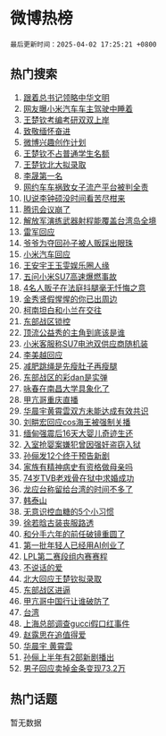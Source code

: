 # 微博热榜

`最后更新时间：2025-04-02 17:25:21 +0800`

## 热门搜索

1. [跟着总书记领略中华文明](https://m.weibo.cn/search?containerid=100103type%3D1%26t%3D10%26q%3D%23%E8%B7%9F%E7%9D%80%E6%80%BB%E4%B9%A6%E8%AE%B0%E9%A2%86%E7%95%A5%E4%B8%AD%E5%8D%8E%E6%96%87%E6%98%8E%23&stream_entry_id=51&isnewpage=1&extparam=seat%3D1%26c_type%3D51%26stream_entry_id%3D51%26cate%3D10103%26pos%3D0%26q%3D%2523%25E8%25B7%259F%25E7%259D%2580%25E6%2580%25BB%25E4%25B9%25A6%25E8%25AE%25B0%25E9%25A2%2586%25E7%2595%25A5%25E4%25B8%25AD%25E5%258D%258E%25E6%2596%2587%25E6%2598%258E%2523%26filter_type%3Drealtimehot%26dgr%3D0%26display_time%3D1743585919%26pre_seqid%3D17435859198050173524327)
1. [网友曝小米汽车车主驾驶中睡着](https://m.weibo.cn/search?containerid=100103type%3D1%26t%3D10%26q%3D%23%E7%BD%91%E5%8F%8B%E6%9B%9D%E5%B0%8F%E7%B1%B3%E6%B1%BD%E8%BD%A6%E8%BD%A6%E4%B8%BB%E9%A9%BE%E9%A9%B6%E4%B8%AD%E7%9D%A1%E7%9D%80%23&stream_entry_id=31&isnewpage=1&extparam=seat%3D1%26c_type%3D31%26lcate%3D5001%26cate%3D5001%26realpos%3D1%26flag%3D2%26dgr%3D0%26pos%3D0%26stream_entry_id%3D31%26q%3D%2523%25E7%25BD%2591%25E5%258F%258B%25E6%259B%259D%25E5%25B0%258F%25E7%25B1%25B3%25E6%25B1%25BD%25E8%25BD%25A6%25E8%25BD%25A6%25E4%25B8%25BB%25E9%25A9%25BE%25E9%25A9%25B6%25E4%25B8%25AD%25E7%259D%25A1%25E7%259D%2580%2523%26filter_type%3Drealtimehot%26band_rank%3D1%26display_time%3D1743585919%26pre_seqid%3D17435859198050173524327)
1. [王楚钦考编考研双双上岸](https://m.weibo.cn/search?containerid=100103type%3D1%26t%3D10%26q%3D%23%E7%8E%8B%E6%A5%9A%E9%92%A6%E8%80%83%E7%BC%96%E8%80%83%E7%A0%94%E5%8F%8C%E5%8F%8C%E4%B8%8A%E5%B2%B8%23&stream_entry_id=31&isnewpage=1&extparam=seat%3D1%26c_type%3D31%26lcate%3D5001%26cate%3D5001%26realpos%3D2%26flag%3D2%26dgr%3D0%26pos%3D1%26stream_entry_id%3D31%26q%3D%2523%25E7%258E%258B%25E6%25A5%259A%25E9%2592%25A6%25E8%2580%2583%25E7%25BC%2596%25E8%2580%2583%25E7%25A0%2594%25E5%258F%258C%25E5%258F%258C%25E4%25B8%258A%25E5%25B2%25B8%2523%26filter_type%3Drealtimehot%26band_rank%3D2%26display_time%3D1743585919%26pre_seqid%3D17435859198050173524327)
1. [致敬缅怀奋进](https://m.weibo.cn/search?containerid=100103type%3D1%26t%3D10%26q%3D%23%E8%87%B4%E6%95%AC%E7%BC%85%E6%80%80%E5%A5%8B%E8%BF%9B%23&stream_entry_id=31&isnewpage=1&extparam=seat%3D1%26c_type%3D31%26lcate%3D5001%26cate%3D5001%26realpos%3D3%26flag%3D1%26dgr%3D0%26pos%3D2%26stream_entry_id%3D31%26q%3D%2523%25E8%2587%25B4%25E6%2595%25AC%25E7%25BC%2585%25E6%2580%2580%25E5%25A5%258B%25E8%25BF%259B%2523%26filter_type%3Drealtimehot%26band_rank%3D3%26display_time%3D1743585919%26pre_seqid%3D17435859198050173524327)
1. [微博兴趣创作计划](https://m.weibo.cn/search?containerid=100103type%3D1%26t%3D10%26q%3D%23%E5%BE%AE%E5%8D%9A%E5%85%B4%E8%B6%A3%E5%88%9B%E4%BD%9C%E8%AE%A1%E5%88%92%23&stream_entry_id=31&isnewpage=1&extparam=seat%3D1%26c_type%3D31%26lcate%3D5001%26cate%3D5001%26q%3D%2523%25E5%25BE%25AE%25E5%258D%259A%25E5%2585%25B4%25E8%25B6%25A3%25E5%2588%259B%25E4%25BD%259C%25E8%25AE%25A1%25E5%2588%2592%2523%26dgr%3D0%26adid%3D281886%26pos%3D3%26stream_entry_id%3D31%26is_ad_pos%3D1%26filter_type%3Drealtimehot%26band_rank%3D4%26display_time%3D1743585919%26pre_seqid%3D17435859198050173524327)
1. [王楚钦不占普通学生名额](https://m.weibo.cn/search?containerid=100103type%3D1%26t%3D10%26q%3D%23%E7%8E%8B%E6%A5%9A%E9%92%A6%E4%B8%8D%E5%8D%A0%E6%99%AE%E9%80%9A%E5%AD%A6%E7%94%9F%E5%90%8D%E9%A2%9D%23&stream_entry_id=31&isnewpage=1&extparam=seat%3D1%26c_type%3D31%26lcate%3D5001%26cate%3D5001%26realpos%3D4%26flag%3D1%26dgr%3D0%26pos%3D4%26stream_entry_id%3D31%26q%3D%2523%25E7%258E%258B%25E6%25A5%259A%25E9%2592%25A6%25E4%25B8%258D%25E5%258D%25A0%25E6%2599%25AE%25E9%2580%259A%25E5%25AD%25A6%25E7%2594%259F%25E5%2590%258D%25E9%25A2%259D%2523%26filter_type%3Drealtimehot%26band_rank%3D4%26display_time%3D1743585919%26pre_seqid%3D17435859198050173524327)
1. [王楚钦北大拟录取](https://m.weibo.cn/search?containerid=100103type%3D1%26t%3D10%26q%3D%23%E7%8E%8B%E6%A5%9A%E9%92%A6%E5%8C%97%E5%A4%A7%E6%8B%9F%E5%BD%95%E5%8F%96%23&stream_entry_id=31&isnewpage=1&extparam=seat%3D1%26c_type%3D31%26lcate%3D5001%26cate%3D5001%26realpos%3D5%26flag%3D2%26dgr%3D0%26pos%3D5%26stream_entry_id%3D31%26q%3D%2523%25E7%258E%258B%25E6%25A5%259A%25E9%2592%25A6%25E5%258C%2597%25E5%25A4%25A7%25E6%258B%259F%25E5%25BD%2595%25E5%258F%2596%2523%26filter_type%3Drealtimehot%26band_rank%3D5%26display_time%3D1743585919%26pre_seqid%3D17435859198050173524327)
1. [李晟第一名](https://m.weibo.cn/search?containerid=100103type%3D1%26t%3D10%26q%3D%23%E6%9D%8E%E6%99%9F%E7%AC%AC%E4%B8%80%E5%90%8D%23&stream_entry_id=31&isnewpage=1&extparam=seat%3D1%26c_type%3D31%26lcate%3D5001%26cate%3D5001%26realpos%3D6%26flag%3D2%26dgr%3D0%26pos%3D6%26stream_entry_id%3D31%26q%3D%2523%25E6%259D%258E%25E6%2599%259F%25E7%25AC%25AC%25E4%25B8%2580%25E5%2590%258D%2523%26filter_type%3Drealtimehot%26band_rank%3D6%26display_time%3D1743585919%26pre_seqid%3D17435859198050173524327)
1. [网约车车祸致女子流产平台被判全责](https://m.weibo.cn/search?containerid=100103type%3D1%26t%3D10%26q%3D%23%E7%BD%91%E7%BA%A6%E8%BD%A6%E8%BD%A6%E7%A5%B8%E8%87%B4%E5%A5%B3%E5%AD%90%E6%B5%81%E4%BA%A7%E5%B9%B3%E5%8F%B0%E8%A2%AB%E5%88%A4%E5%85%A8%E8%B4%A3%23&stream_entry_id=31&isnewpage=1&extparam=seat%3D1%26c_type%3D31%26lcate%3D5001%26cate%3D5001%26realpos%3D7%26flag%3D1%26dgr%3D0%26pos%3D7%26stream_entry_id%3D31%26q%3D%2523%25E7%25BD%2591%25E7%25BA%25A6%25E8%25BD%25A6%25E8%25BD%25A6%25E7%25A5%25B8%25E8%2587%25B4%25E5%25A5%25B3%25E5%25AD%2590%25E6%25B5%2581%25E4%25BA%25A7%25E5%25B9%25B3%25E5%258F%25B0%25E8%25A2%25AB%25E5%2588%25A4%25E5%2585%25A8%25E8%25B4%25A3%2523%26filter_type%3Drealtimehot%26band_rank%3D7%26display_time%3D1743585919%26pre_seqid%3D17435859198050173524327)
1. [IU说李钟硕没时间看苦尽柑来](https://m.weibo.cn/search?containerid=100103type%3D1%26t%3D10%26q%3D%23IU%E8%AF%B4%E6%9D%8E%E9%92%9F%E7%A1%95%E6%B2%A1%E6%97%B6%E9%97%B4%E7%9C%8B%E8%8B%A6%E5%B0%BD%E6%9F%91%E6%9D%A5%23&stream_entry_id=31&isnewpage=1&extparam=seat%3D1%26c_type%3D31%26lcate%3D5001%26cate%3D5001%26realpos%3D8%26flag%3D2%26dgr%3D0%26pos%3D8%26stream_entry_id%3D31%26q%3D%2523IU%25E8%25AF%25B4%25E6%259D%258E%25E9%2592%259F%25E7%25A1%2595%25E6%25B2%25A1%25E6%2597%25B6%25E9%2597%25B4%25E7%259C%258B%25E8%258B%25A6%25E5%25B0%25BD%25E6%259F%2591%25E6%259D%25A5%2523%26filter_type%3Drealtimehot%26band_rank%3D8%26display_time%3D1743585919%26pre_seqid%3D17435859198050173524327)
1. [腾讯会议崩了](https://m.weibo.cn/search?containerid=100103type%3D1%26t%3D10%26q%3D%E8%85%BE%E8%AE%AF%E4%BC%9A%E8%AE%AE%E5%B4%A9%E4%BA%86&stream_entry_id=31&isnewpage=1&extparam=seat%3D1%26c_type%3D31%26lcate%3D5001%26cate%3D5001%26realpos%3D9%26flag%3D1%26dgr%3D0%26pos%3D9%26stream_entry_id%3D31%26q%3D%25E8%2585%25BE%25E8%25AE%25AF%25E4%25BC%259A%25E8%25AE%25AE%25E5%25B4%25A9%25E4%25BA%2586%26filter_type%3Drealtimehot%26band_rank%3D9%26display_time%3D1743585919%26pre_seqid%3D17435859198050173524327)
1. [解放军演练武器射程能覆盖台湾岛全境](https://m.weibo.cn/search?containerid=100103type%3D1%26t%3D10%26q%3D%23%E8%A7%A3%E6%94%BE%E5%86%9B%E6%BC%94%E7%BB%83%E6%AD%A6%E5%99%A8%E5%B0%84%E7%A8%8B%E8%83%BD%E8%A6%86%E7%9B%96%E5%8F%B0%E6%B9%BE%E5%B2%9B%E5%85%A8%E5%A2%83%23&stream_entry_id=31&isnewpage=1&extparam=seat%3D1%26c_type%3D31%26lcate%3D5001%26cate%3D5001%26realpos%3D10%26flag%3D1%26dgr%3D0%26pos%3D10%26stream_entry_id%3D31%26q%3D%2523%25E8%25A7%25A3%25E6%2594%25BE%25E5%2586%259B%25E6%25BC%2594%25E7%25BB%2583%25E6%25AD%25A6%25E5%2599%25A8%25E5%25B0%2584%25E7%25A8%258B%25E8%2583%25BD%25E8%25A6%2586%25E7%259B%2596%25E5%258F%25B0%25E6%25B9%25BE%25E5%25B2%259B%25E5%2585%25A8%25E5%25A2%2583%2523%26filter_type%3Drealtimehot%26band_rank%3D10%26display_time%3D1743585919%26pre_seqid%3D17435859198050173524327)
1. [雷军回应](https://m.weibo.cn/search?containerid=100103type%3D1%26t%3D10%26q%3D%E9%9B%B7%E5%86%9B%E5%9B%9E%E5%BA%94&stream_entry_id=31&isnewpage=1&extparam=seat%3D1%26c_type%3D31%26lcate%3D5001%26cate%3D5001%26realpos%3D11%26flag%3D2%26dgr%3D0%26pos%3D11%26stream_entry_id%3D31%26q%3D%25E9%259B%25B7%25E5%2586%259B%25E5%259B%259E%25E5%25BA%2594%26filter_type%3Drealtimehot%26band_rank%3D11%26display_time%3D1743585919%26pre_seqid%3D17435859198050173524327)
1. [爷爷为夺回孙子被人贩踩出眼珠](https://m.weibo.cn/search?containerid=100103type%3D1%26t%3D10%26q%3D%23%E7%88%B7%E7%88%B7%E4%B8%BA%E5%A4%BA%E5%9B%9E%E5%AD%99%E5%AD%90%E8%A2%AB%E4%BA%BA%E8%B4%A9%E8%B8%A9%E5%87%BA%E7%9C%BC%E7%8F%A0%23&stream_entry_id=31&isnewpage=1&extparam=seat%3D1%26c_type%3D31%26lcate%3D5001%26cate%3D5001%26realpos%3D12%26flag%3D2%26dgr%3D0%26pos%3D12%26stream_entry_id%3D31%26q%3D%2523%25E7%2588%25B7%25E7%2588%25B7%25E4%25B8%25BA%25E5%25A4%25BA%25E5%259B%259E%25E5%25AD%2599%25E5%25AD%2590%25E8%25A2%25AB%25E4%25BA%25BA%25E8%25B4%25A9%25E8%25B8%25A9%25E5%2587%25BA%25E7%259C%25BC%25E7%258F%25A0%2523%26filter_type%3Drealtimehot%26band_rank%3D12%26display_time%3D1743585919%26pre_seqid%3D17435859198050173524327)
1. [小米汽车回应](https://m.weibo.cn/search?containerid=100103type%3D1%26t%3D10%26q%3D%E5%B0%8F%E7%B1%B3%E6%B1%BD%E8%BD%A6%E5%9B%9E%E5%BA%94&stream_entry_id=31&isnewpage=1&extparam=seat%3D1%26c_type%3D31%26lcate%3D5001%26cate%3D5001%26realpos%3D13%26flag%3D0%26dgr%3D0%26pos%3D13%26stream_entry_id%3D31%26q%3D%25E5%25B0%258F%25E7%25B1%25B3%25E6%25B1%25BD%25E8%25BD%25A6%25E5%259B%259E%25E5%25BA%2594%26filter_type%3Drealtimehot%26band_rank%3D13%26display_time%3D1743585919%26pre_seqid%3D17435859198050173524327)
1. [王安宇王玉雯娱乐圈人缘](https://m.weibo.cn/search?containerid=100103type%3D1%26t%3D10%26q%3D%23%E7%8E%8B%E5%AE%89%E5%AE%87%E7%8E%8B%E7%8E%89%E9%9B%AF%E5%A8%B1%E4%B9%90%E5%9C%88%E4%BA%BA%E7%BC%98%23&stream_entry_id=31&isnewpage=1&extparam=seat%3D1%26c_type%3D31%26lcate%3D5001%26cate%3D5001%26realpos%3D14%26flag%3D2%26dgr%3D0%26pos%3D14%26stream_entry_id%3D31%26q%3D%2523%25E7%258E%258B%25E5%25AE%2589%25E5%25AE%2587%25E7%258E%258B%25E7%258E%2589%25E9%259B%25AF%25E5%25A8%25B1%25E4%25B9%2590%25E5%259C%2588%25E4%25BA%25BA%25E7%25BC%2598%2523%26filter_type%3Drealtimehot%26band_rank%3D14%26display_time%3D1743585919%26pre_seqid%3D17435859198050173524327)
1. [五问小米SU7高速爆燃事故](https://m.weibo.cn/search?containerid=100103type%3D1%26t%3D10%26q%3D%23%E4%BA%94%E9%97%AE%E5%B0%8F%E7%B1%B3SU7%E9%AB%98%E9%80%9F%E7%88%86%E7%87%83%E4%BA%8B%E6%95%85%23&stream_entry_id=31&isnewpage=1&extparam=seat%3D1%26c_type%3D31%26lcate%3D5001%26cate%3D5001%26realpos%3D15%26flag%3D0%26dgr%3D0%26pos%3D15%26stream_entry_id%3D31%26q%3D%2523%25E4%25BA%2594%25E9%2597%25AE%25E5%25B0%258F%25E7%25B1%25B3SU7%25E9%25AB%2598%25E9%2580%259F%25E7%2588%2586%25E7%2587%2583%25E4%25BA%258B%25E6%2595%2585%2523%26filter_type%3Drealtimehot%26band_rank%3D15%26display_time%3D1743585919%26pre_seqid%3D17435859198050173524327)
1. [4名人贩子在法庭抖腿毫无忏悔之意](https://m.weibo.cn/search?containerid=100103type%3D1%26t%3D10%26q%3D%234%E5%90%8D%E4%BA%BA%E8%B4%A9%E5%AD%90%E5%9C%A8%E6%B3%95%E5%BA%AD%E6%8A%96%E8%85%BF%E6%AF%AB%E6%97%A0%E5%BF%8F%E6%82%94%E4%B9%8B%E6%84%8F%23&stream_entry_id=31&isnewpage=1&extparam=seat%3D1%26c_type%3D31%26lcate%3D5001%26cate%3D5001%26realpos%3D16%26flag%3D0%26dgr%3D0%26pos%3D16%26stream_entry_id%3D31%26q%3D%25234%25E5%2590%258D%25E4%25BA%25BA%25E8%25B4%25A9%25E5%25AD%2590%25E5%259C%25A8%25E6%25B3%2595%25E5%25BA%25AD%25E6%258A%2596%25E8%2585%25BF%25E6%25AF%25AB%25E6%2597%25A0%25E5%25BF%258F%25E6%2582%2594%25E4%25B9%258B%25E6%2584%258F%2523%26filter_type%3Drealtimehot%26band_rank%3D16%26display_time%3D1743585919%26pre_seqid%3D17435859198050173524327)
1. [金秀贤假惺惺的你已出周边](https://m.weibo.cn/search?containerid=100103type%3D1%26t%3D10%26q%3D%23%E9%87%91%E7%A7%80%E8%B4%A4%E5%81%87%E6%83%BA%E6%83%BA%E7%9A%84%E4%BD%A0%E5%B7%B2%E5%87%BA%E5%91%A8%E8%BE%B9%23&stream_entry_id=31&isnewpage=1&extparam=seat%3D1%26c_type%3D31%26lcate%3D5001%26cate%3D5001%26realpos%3D17%26flag%3D0%26dgr%3D0%26pos%3D17%26stream_entry_id%3D31%26q%3D%2523%25E9%2587%2591%25E7%25A7%2580%25E8%25B4%25A4%25E5%2581%2587%25E6%2583%25BA%25E6%2583%25BA%25E7%259A%2584%25E4%25BD%25A0%25E5%25B7%25B2%25E5%2587%25BA%25E5%2591%25A8%25E8%25BE%25B9%2523%26filter_type%3Drealtimehot%26band_rank%3D17%26display_time%3D1743585919%26pre_seqid%3D17435859198050173524327)
1. [柯南坦白和小兰在交往](https://m.weibo.cn/search?containerid=100103type%3D1%26t%3D10%26q%3D%E6%9F%AF%E5%8D%97%E5%9D%A6%E7%99%BD%E5%92%8C%E5%B0%8F%E5%85%B0%E5%9C%A8%E4%BA%A4%E5%BE%80&stream_entry_id=31&isnewpage=1&extparam=seat%3D1%26c_type%3D31%26lcate%3D5001%26cate%3D5001%26realpos%3D18%26flag%3D0%26dgr%3D0%26pos%3D18%26stream_entry_id%3D31%26q%3D%25E6%259F%25AF%25E5%258D%2597%25E5%259D%25A6%25E7%2599%25BD%25E5%2592%258C%25E5%25B0%258F%25E5%2585%25B0%25E5%259C%25A8%25E4%25BA%25A4%25E5%25BE%2580%26filter_type%3Drealtimehot%26band_rank%3D18%26display_time%3D1743585919%26pre_seqid%3D17435859198050173524327)
1. [东部战区锁控](https://m.weibo.cn/search?containerid=100103type%3D1%26t%3D10%26q%3D%23%E4%B8%9C%E9%83%A8%E6%88%98%E5%8C%BA%E9%94%81%E6%8E%A7%23&stream_entry_id=31&isnewpage=1&extparam=seat%3D1%26c_type%3D31%26lcate%3D5001%26cate%3D5001%26realpos%3D19%26flag%3D0%26dgr%3D0%26pos%3D19%26stream_entry_id%3D31%26q%3D%2523%25E4%25B8%259C%25E9%2583%25A8%25E6%2588%2598%25E5%258C%25BA%25E9%2594%2581%25E6%258E%25A7%2523%26filter_type%3Drealtimehot%26band_rank%3D19%26display_time%3D1743585919%26pre_seqid%3D17435859198050173524327)
1. [顶流公益秀的主角到底该是谁](https://m.weibo.cn/search?containerid=100103type%3D1%26t%3D10%26q%3D%23%E9%A1%B6%E6%B5%81%E5%85%AC%E7%9B%8A%E7%A7%80%E7%9A%84%E4%B8%BB%E8%A7%92%E5%88%B0%E5%BA%95%E8%AF%A5%E6%98%AF%E8%B0%81%23&stream_entry_id=31&isnewpage=1&extparam=seat%3D1%26c_type%3D31%26lcate%3D5001%26cate%3D5001%26realpos%3D20%26flag%3D1%26dgr%3D0%26pos%3D20%26stream_entry_id%3D31%26q%3D%2523%25E9%25A1%25B6%25E6%25B5%2581%25E5%2585%25AC%25E7%259B%258A%25E7%25A7%2580%25E7%259A%2584%25E4%25B8%25BB%25E8%25A7%2592%25E5%2588%25B0%25E5%25BA%2595%25E8%25AF%25A5%25E6%2598%25AF%25E8%25B0%2581%2523%26filter_type%3Drealtimehot%26band_rank%3D20%26display_time%3D1743585919%26pre_seqid%3D17435859198050173524327)
1. [小米客服称SU7电池双供应商随机装](https://m.weibo.cn/search?containerid=100103type%3D1%26t%3D10%26q%3D%23%E5%B0%8F%E7%B1%B3%E5%AE%A2%E6%9C%8D%E7%A7%B0SU7%E7%94%B5%E6%B1%A0%E5%8F%8C%E4%BE%9B%E5%BA%94%E5%95%86%E9%9A%8F%E6%9C%BA%E8%A3%85%23&stream_entry_id=31&isnewpage=1&extparam=seat%3D1%26c_type%3D31%26lcate%3D5001%26cate%3D5001%26realpos%3D21%26flag%3D0%26dgr%3D0%26pos%3D21%26stream_entry_id%3D31%26q%3D%2523%25E5%25B0%258F%25E7%25B1%25B3%25E5%25AE%25A2%25E6%259C%258D%25E7%25A7%25B0SU7%25E7%2594%25B5%25E6%25B1%25A0%25E5%258F%258C%25E4%25BE%259B%25E5%25BA%2594%25E5%2595%2586%25E9%259A%258F%25E6%259C%25BA%25E8%25A3%2585%2523%26filter_type%3Drealtimehot%26band_rank%3D21%26display_time%3D1743585919%26pre_seqid%3D17435859198050173524327)
1. [李美越回应](https://m.weibo.cn/search?containerid=100103type%3D1%26t%3D10%26q%3D%23%E6%9D%8E%E7%BE%8E%E8%B6%8A%E5%9B%9E%E5%BA%94%23&stream_entry_id=31&isnewpage=1&extparam=seat%3D1%26c_type%3D31%26lcate%3D5001%26cate%3D5001%26realpos%3D22%26flag%3D1%26dgr%3D0%26pos%3D22%26stream_entry_id%3D31%26q%3D%2523%25E6%259D%258E%25E7%25BE%258E%25E8%25B6%258A%25E5%259B%259E%25E5%25BA%2594%2523%26filter_type%3Drealtimehot%26band_rank%3D22%26display_time%3D1743585919%26pre_seqid%3D17435859198050173524327)
1. [减肥跳绳是先瘦肚子再瘦腿](https://m.weibo.cn/search?containerid=100103type%3D1%26t%3D10%26q%3D%E5%87%8F%E8%82%A5%E8%B7%B3%E7%BB%B3%E6%98%AF%E5%85%88%E7%98%A6%E8%82%9A%E5%AD%90%E5%86%8D%E7%98%A6%E8%85%BF&stream_entry_id=31&isnewpage=1&extparam=seat%3D1%26c_type%3D31%26lcate%3D5001%26cate%3D5001%26realpos%3D23%26flag%3D0%26dgr%3D0%26pos%3D23%26stream_entry_id%3D31%26q%3D%25E5%2587%258F%25E8%2582%25A5%25E8%25B7%25B3%25E7%25BB%25B3%25E6%2598%25AF%25E5%2585%2588%25E7%2598%25A6%25E8%2582%259A%25E5%25AD%2590%25E5%2586%258D%25E7%2598%25A6%25E8%2585%25BF%26filter_type%3Drealtimehot%26band_rank%3D23%26display_time%3D1743585919%26pre_seqid%3D17435859198050173524327)
1. [东部战区的彩dan是实弹](https://m.weibo.cn/search?containerid=100103type%3D1%26t%3D10%26q%3D%23%E4%B8%9C%E9%83%A8%E6%88%98%E5%8C%BA%E7%9A%84%E5%BD%A9dan%E6%98%AF%E5%AE%9E%E5%BC%B9%23&stream_entry_id=31&isnewpage=1&extparam=seat%3D1%26c_type%3D31%26lcate%3D5001%26cate%3D5001%26realpos%3D24%26flag%3D1%26dgr%3D0%26pos%3D24%26stream_entry_id%3D31%26q%3D%2523%25E4%25B8%259C%25E9%2583%25A8%25E6%2588%2598%25E5%258C%25BA%25E7%259A%2584%25E5%25BD%25A9dan%25E6%2598%25AF%25E5%25AE%259E%25E5%25BC%25B9%2523%26filter_type%3Drealtimehot%26band_rank%3D24%26display_time%3D1743585919%26pre_seqid%3D17435859198050173524327)
1. [咏春在南昌大学具象化了](https://m.weibo.cn/search?containerid=100103type%3D1%26t%3D10%26q%3D%E5%92%8F%E6%98%A5%E5%9C%A8%E5%8D%97%E6%98%8C%E5%A4%A7%E5%AD%A6%E5%85%B7%E8%B1%A1%E5%8C%96%E4%BA%86&stream_entry_id=31&isnewpage=1&extparam=seat%3D1%26c_type%3D31%26lcate%3D5001%26cate%3D5001%26realpos%3D25%26flag%3D1%26dgr%3D0%26pos%3D25%26stream_entry_id%3D31%26q%3D%25E5%2592%258F%25E6%2598%25A5%25E5%259C%25A8%25E5%258D%2597%25E6%2598%258C%25E5%25A4%25A7%25E5%25AD%25A6%25E5%2585%25B7%25E8%25B1%25A1%25E5%258C%2596%25E4%25BA%2586%26filter_type%3Drealtimehot%26band_rank%3D25%26display_time%3D1743585919%26pre_seqid%3D17435859198050173524327)
1. [甲亢哥重庆直播](https://m.weibo.cn/search?containerid=100103type%3D1%26t%3D10%26q%3D%E7%94%B2%E4%BA%A2%E5%93%A5%E9%87%8D%E5%BA%86%E7%9B%B4%E6%92%AD&stream_entry_id=31&isnewpage=1&extparam=seat%3D1%26c_type%3D31%26lcate%3D5001%26cate%3D5001%26realpos%3D26%26flag%3D0%26dgr%3D0%26pos%3D26%26stream_entry_id%3D31%26q%3D%25E7%2594%25B2%25E4%25BA%25A2%25E5%2593%25A5%25E9%2587%258D%25E5%25BA%2586%25E7%259B%25B4%25E6%2592%25AD%26filter_type%3Drealtimehot%26band_rank%3D26%26display_time%3D1743585919%26pre_seqid%3D17435859198050173524327)
1. [华晨宇黄霄雲双方未能达成有效共识](https://m.weibo.cn/search?containerid=100103type%3D1%26t%3D10%26q%3D%23%E5%8D%8E%E6%99%A8%E5%AE%87%E9%BB%84%E9%9C%84%E9%9B%B2%E5%8F%8C%E6%96%B9%E6%9C%AA%E8%83%BD%E8%BE%BE%E6%88%90%E6%9C%89%E6%95%88%E5%85%B1%E8%AF%86%23&stream_entry_id=31&isnewpage=1&extparam=seat%3D1%26c_type%3D31%26lcate%3D5001%26cate%3D5001%26realpos%3D27%26flag%3D1%26dgr%3D0%26pos%3D27%26stream_entry_id%3D31%26q%3D%2523%25E5%258D%258E%25E6%2599%25A8%25E5%25AE%2587%25E9%25BB%2584%25E9%259C%2584%25E9%259B%25B2%25E5%258F%258C%25E6%2596%25B9%25E6%259C%25AA%25E8%2583%25BD%25E8%25BE%25BE%25E6%2588%2590%25E6%259C%2589%25E6%2595%2588%25E5%2585%25B1%25E8%25AF%2586%2523%26filter_type%3Drealtimehot%26band_rank%3D27%26display_time%3D1743585919%26pre_seqid%3D17435859198050173524327)
1. [刘畊宏回应cos海王被强制关播](https://m.weibo.cn/search?containerid=100103type%3D1%26t%3D10%26q%3D%23%E5%88%98%E7%95%8A%E5%AE%8F%E5%9B%9E%E5%BA%94cos%E6%B5%B7%E7%8E%8B%E8%A2%AB%E5%BC%BA%E5%88%B6%E5%85%B3%E6%92%AD%23&stream_entry_id=31&isnewpage=1&extparam=seat%3D1%26c_type%3D31%26lcate%3D5001%26cate%3D5001%26realpos%3D28%26flag%3D0%26dgr%3D0%26pos%3D28%26stream_entry_id%3D31%26q%3D%2523%25E5%2588%2598%25E7%2595%258A%25E5%25AE%258F%25E5%259B%259E%25E5%25BA%2594cos%25E6%25B5%25B7%25E7%258E%258B%25E8%25A2%25AB%25E5%25BC%25BA%25E5%2588%25B6%25E5%2585%25B3%25E6%2592%25AD%2523%26filter_type%3Drealtimehot%26band_rank%3D28%26display_time%3D1743585919%26pre_seqid%3D17435859198050173524327)
1. [缅甸强震后16天大婴儿奇迹生还](https://m.weibo.cn/search?containerid=100103type%3D1%26t%3D10%26q%3D%23%E7%BC%85%E7%94%B8%E5%BC%BA%E9%9C%87%E5%90%8E16%E5%A4%A9%E5%A4%A7%E5%A9%B4%E5%84%BF%E5%A5%87%E8%BF%B9%E7%94%9F%E8%BF%98%23&stream_entry_id=31&isnewpage=1&extparam=seat%3D1%26c_type%3D31%26lcate%3D5001%26cate%3D5001%26realpos%3D29%26flag%3D1%26dgr%3D0%26pos%3D29%26stream_entry_id%3D31%26q%3D%2523%25E7%25BC%2585%25E7%2594%25B8%25E5%25BC%25BA%25E9%259C%2587%25E5%2590%258E16%25E5%25A4%25A9%25E5%25A4%25A7%25E5%25A9%25B4%25E5%2584%25BF%25E5%25A5%2587%25E8%25BF%25B9%25E7%2594%259F%25E8%25BF%2598%2523%26filter_type%3Drealtimehot%26band_rank%3D29%26display_time%3D1743585919%26pre_seqid%3D17435859198050173524327)
1. [入室抢婴案嫌犯曾因强奸盗窃入狱](https://m.weibo.cn/search?containerid=100103type%3D1%26t%3D10%26q%3D%23%E5%85%A5%E5%AE%A4%E6%8A%A2%E5%A9%B4%E6%A1%88%E5%AB%8C%E7%8A%AF%E6%9B%BE%E5%9B%A0%E5%BC%BA%E5%A5%B8%E7%9B%97%E7%AA%83%E5%85%A5%E7%8B%B1%23&stream_entry_id=31&isnewpage=1&extparam=seat%3D1%26c_type%3D31%26lcate%3D5001%26cate%3D5001%26realpos%3D30%26flag%3D1%26dgr%3D0%26pos%3D30%26stream_entry_id%3D31%26q%3D%2523%25E5%2585%25A5%25E5%25AE%25A4%25E6%258A%25A2%25E5%25A9%25B4%25E6%25A1%2588%25E5%25AB%258C%25E7%258A%25AF%25E6%259B%25BE%25E5%259B%25A0%25E5%25BC%25BA%25E5%25A5%25B8%25E7%259B%2597%25E7%25AA%2583%25E5%2585%25A5%25E7%258B%25B1%2523%26filter_type%3Drealtimehot%26band_rank%3D30%26display_time%3D1743585919%26pre_seqid%3D17435859198050173524327)
1. [孙俪发12个终于预告新剧](https://m.weibo.cn/search?containerid=100103type%3D1%26t%3D10%26q%3D%23%E5%AD%99%E4%BF%AA%E5%8F%9112%E4%B8%AA%E7%BB%88%E4%BA%8E%E9%A2%84%E5%91%8A%E6%96%B0%E5%89%A7%23&stream_entry_id=31&isnewpage=1&extparam=seat%3D1%26c_type%3D31%26lcate%3D5001%26cate%3D5001%26realpos%3D31%26flag%3D1%26dgr%3D0%26pos%3D31%26stream_entry_id%3D31%26q%3D%2523%25E5%25AD%2599%25E4%25BF%25AA%25E5%258F%259112%25E4%25B8%25AA%25E7%25BB%2588%25E4%25BA%258E%25E9%25A2%2584%25E5%2591%258A%25E6%2596%25B0%25E5%2589%25A7%2523%26filter_type%3Drealtimehot%26band_rank%3D31%26display_time%3D1743585919%26pre_seqid%3D17435859198050173524327)
1. [家族有精神病史有资格做母亲吗](https://m.weibo.cn/search?containerid=100103type%3D1%26t%3D10%26q%3D%23%E5%AE%B6%E6%97%8F%E6%9C%89%E7%B2%BE%E7%A5%9E%E7%97%85%E5%8F%B2%E6%9C%89%E8%B5%84%E6%A0%BC%E5%81%9A%E6%AF%8D%E4%BA%B2%E5%90%97%23&stream_entry_id=31&isnewpage=1&extparam=seat%3D1%26c_type%3D31%26lcate%3D5001%26cate%3D5001%26realpos%3D32%26flag%3D1%26dgr%3D0%26pos%3D32%26stream_entry_id%3D31%26q%3D%2523%25E5%25AE%25B6%25E6%2597%258F%25E6%259C%2589%25E7%25B2%25BE%25E7%25A5%259E%25E7%2597%2585%25E5%258F%25B2%25E6%259C%2589%25E8%25B5%2584%25E6%25A0%25BC%25E5%2581%259A%25E6%25AF%258D%25E4%25BA%25B2%25E5%2590%2597%2523%26filter_type%3Drealtimehot%26band_rank%3D32%26display_time%3D1743585919%26pre_seqid%3D17435859198050173524327)
1. [74岁TVB老戏骨在狱中求婚成功](https://m.weibo.cn/search?containerid=100103type%3D1%26t%3D10%26q%3D%2374%E5%B2%81TVB%E8%80%81%E6%88%8F%E9%AA%A8%E5%9C%A8%E7%8B%B1%E4%B8%AD%E6%B1%82%E5%A9%9A%E6%88%90%E5%8A%9F%23&stream_entry_id=31&isnewpage=1&extparam=seat%3D1%26c_type%3D31%26lcate%3D5001%26cate%3D5001%26realpos%3D33%26flag%3D1%26dgr%3D0%26pos%3D33%26stream_entry_id%3D31%26q%3D%252374%25E5%25B2%2581TVB%25E8%2580%2581%25E6%2588%258F%25E9%25AA%25A8%25E5%259C%25A8%25E7%258B%25B1%25E4%25B8%25AD%25E6%25B1%2582%25E5%25A9%259A%25E6%2588%2590%25E5%258A%259F%2523%26filter_type%3Drealtimehot%26band_rank%3D33%26display_time%3D1743585919%26pre_seqid%3D17435859198050173524327)
1. [龙应台称留给台湾的时间不多了](https://m.weibo.cn/search?containerid=100103type%3D1%26t%3D10%26q%3D%23%E9%BE%99%E5%BA%94%E5%8F%B0%E7%A7%B0%E7%95%99%E7%BB%99%E5%8F%B0%E6%B9%BE%E7%9A%84%E6%97%B6%E9%97%B4%E4%B8%8D%E5%A4%9A%E4%BA%86%23&stream_entry_id=31&isnewpage=1&extparam=seat%3D1%26c_type%3D31%26lcate%3D5001%26cate%3D5001%26realpos%3D34%26flag%3D0%26dgr%3D0%26pos%3D34%26stream_entry_id%3D31%26q%3D%2523%25E9%25BE%2599%25E5%25BA%2594%25E5%258F%25B0%25E7%25A7%25B0%25E7%2595%2599%25E7%25BB%2599%25E5%258F%25B0%25E6%25B9%25BE%25E7%259A%2584%25E6%2597%25B6%25E9%2597%25B4%25E4%25B8%258D%25E5%25A4%259A%25E4%25BA%2586%2523%26filter_type%3Drealtimehot%26band_rank%3D34%26display_time%3D1743585919%26pre_seqid%3D17435859198050173524327)
1. [韩泰山](https://m.weibo.cn/search?containerid=100103type%3D1%26t%3D10%26q%3D%E9%9F%A9%E6%B3%B0%E5%B1%B1&stream_entry_id=31&isnewpage=1&extparam=seat%3D1%26c_type%3D31%26lcate%3D5001%26cate%3D5001%26realpos%3D35%26flag%3D1%26dgr%3D0%26pos%3D35%26stream_entry_id%3D31%26q%3D%25E9%259F%25A9%25E6%25B3%25B0%25E5%25B1%25B1%26filter_type%3Drealtimehot%26band_rank%3D35%26display_time%3D1743585919%26pre_seqid%3D17435859198050173524327)
1. [无意识控血糖的5个小习惯](https://m.weibo.cn/search?containerid=100103type%3D1%26t%3D10%26q%3D%23%E6%97%A0%E6%84%8F%E8%AF%86%E6%8E%A7%E8%A1%80%E7%B3%96%E7%9A%845%E4%B8%AA%E5%B0%8F%E4%B9%A0%E6%83%AF%23&stream_entry_id=31&isnewpage=1&extparam=seat%3D1%26c_type%3D31%26lcate%3D5001%26cate%3D5001%26realpos%3D36%26flag%3D0%26dgr%3D0%26pos%3D36%26stream_entry_id%3D31%26q%3D%2523%25E6%2597%25A0%25E6%2584%258F%25E8%25AF%2586%25E6%258E%25A7%25E8%25A1%2580%25E7%25B3%2596%25E7%259A%25845%25E4%25B8%25AA%25E5%25B0%258F%25E4%25B9%25A0%25E6%2583%25AF%2523%26filter_type%3Drealtimehot%26band_rank%3D36%26display_time%3D1743585919%26pre_seqid%3D17435859198050173524327)
1. [徐若晗古装丧服路透](https://m.weibo.cn/search?containerid=100103type%3D1%26t%3D10%26q%3D%E5%BE%90%E8%8B%A5%E6%99%97%E5%8F%A4%E8%A3%85%E4%B8%A7%E6%9C%8D%E8%B7%AF%E9%80%8F&stream_entry_id=31&isnewpage=1&extparam=seat%3D1%26c_type%3D31%26lcate%3D5001%26cate%3D5001%26realpos%3D37%26flag%3D1%26dgr%3D0%26pos%3D37%26stream_entry_id%3D31%26q%3D%25E5%25BE%2590%25E8%258B%25A5%25E6%2599%2597%25E5%258F%25A4%25E8%25A3%2585%25E4%25B8%25A7%25E6%259C%258D%25E8%25B7%25AF%25E9%2580%258F%26filter_type%3Drealtimehot%26band_rank%3D37%26display_time%3D1743585919%26pre_seqid%3D17435859198050173524327)
1. [和分手六年的前任破镜重圆了](https://m.weibo.cn/search?containerid=100103type%3D1%26t%3D10%26q%3D%E5%92%8C%E5%88%86%E6%89%8B%E5%85%AD%E5%B9%B4%E7%9A%84%E5%89%8D%E4%BB%BB%E7%A0%B4%E9%95%9C%E9%87%8D%E5%9C%86%E4%BA%86&stream_entry_id=31&isnewpage=1&extparam=seat%3D1%26c_type%3D31%26lcate%3D5001%26cate%3D5001%26realpos%3D38%26flag%3D0%26dgr%3D0%26pos%3D38%26stream_entry_id%3D31%26q%3D%25E5%2592%258C%25E5%2588%2586%25E6%2589%258B%25E5%2585%25AD%25E5%25B9%25B4%25E7%259A%2584%25E5%2589%258D%25E4%25BB%25BB%25E7%25A0%25B4%25E9%2595%259C%25E9%2587%258D%25E5%259C%2586%25E4%25BA%2586%26filter_type%3Drealtimehot%26band_rank%3D38%26display_time%3D1743585919%26pre_seqid%3D17435859198050173524327)
1. [第一批年轻人已经用AI创业了](https://m.weibo.cn/search?containerid=100103type%3D1%26t%3D10%26q%3D%23%E7%AC%AC%E4%B8%80%E6%89%B9%E5%B9%B4%E8%BD%BB%E4%BA%BA%E5%B7%B2%E7%BB%8F%E7%94%A8AI%E5%88%9B%E4%B8%9A%E4%BA%86%23&stream_entry_id=31&isnewpage=1&extparam=seat%3D1%26c_type%3D31%26lcate%3D5001%26cate%3D5001%26realpos%3D39%26flag%3D1%26dgr%3D0%26pos%3D39%26stream_entry_id%3D31%26q%3D%2523%25E7%25AC%25AC%25E4%25B8%2580%25E6%2589%25B9%25E5%25B9%25B4%25E8%25BD%25BB%25E4%25BA%25BA%25E5%25B7%25B2%25E7%25BB%258F%25E7%2594%25A8AI%25E5%2588%259B%25E4%25B8%259A%25E4%25BA%2586%2523%26filter_type%3Drealtimehot%26band_rank%3D39%26display_time%3D1743585919%26pre_seqid%3D17435859198050173524327)
1. [LPL第二赛段组内赛赛程](https://m.weibo.cn/search?containerid=100103type%3D1%26t%3D10%26q%3D%23LPL%E7%AC%AC%E4%BA%8C%E8%B5%9B%E6%AE%B5%E7%BB%84%E5%86%85%E8%B5%9B%E8%B5%9B%E7%A8%8B%23&stream_entry_id=31&isnewpage=1&extparam=seat%3D1%26c_type%3D31%26lcate%3D5001%26cate%3D5001%26realpos%3D40%26flag%3D1%26dgr%3D0%26pos%3D40%26stream_entry_id%3D31%26q%3D%2523LPL%25E7%25AC%25AC%25E4%25BA%258C%25E8%25B5%259B%25E6%25AE%25B5%25E7%25BB%2584%25E5%2586%2585%25E8%25B5%259B%25E8%25B5%259B%25E7%25A8%258B%2523%26filter_type%3Drealtimehot%26band_rank%3D40%26display_time%3D1743585919%26pre_seqid%3D17435859198050173524327)
1. [不说话的爱](https://m.weibo.cn/search?containerid=100103type%3D1%26t%3D10%26q%3D%E4%B8%8D%E8%AF%B4%E8%AF%9D%E7%9A%84%E7%88%B1&stream_entry_id=31&isnewpage=1&extparam=seat%3D1%26c_type%3D31%26lcate%3D5001%26cate%3D5001%26realpos%3D41%26flag%3D1%26dgr%3D0%26pos%3D41%26stream_entry_id%3D31%26q%3D%25E4%25B8%258D%25E8%25AF%25B4%25E8%25AF%259D%25E7%259A%2584%25E7%2588%25B1%26filter_type%3Drealtimehot%26band_rank%3D41%26display_time%3D1743585919%26pre_seqid%3D17435859198050173524327)
1. [北大回应王楚钦拟录取](https://m.weibo.cn/search?containerid=100103type%3D1%26t%3D10%26q%3D%23%E5%8C%97%E5%A4%A7%E5%9B%9E%E5%BA%94%E7%8E%8B%E6%A5%9A%E9%92%A6%E6%8B%9F%E5%BD%95%E5%8F%96%23&stream_entry_id=31&isnewpage=1&extparam=seat%3D1%26c_type%3D31%26lcate%3D5001%26cate%3D5001%26realpos%3D42%26flag%3D0%26dgr%3D0%26pos%3D42%26stream_entry_id%3D31%26q%3D%2523%25E5%258C%2597%25E5%25A4%25A7%25E5%259B%259E%25E5%25BA%2594%25E7%258E%258B%25E6%25A5%259A%25E9%2592%25A6%25E6%258B%259F%25E5%25BD%2595%25E5%258F%2596%2523%26filter_type%3Drealtimehot%26band_rank%3D42%26display_time%3D1743585919%26pre_seqid%3D17435859198050173524327)
1. [东部战区进逼](https://m.weibo.cn/search?containerid=100103type%3D1%26t%3D10%26q%3D%23%E4%B8%9C%E9%83%A8%E6%88%98%E5%8C%BA%E8%BF%9B%E9%80%BC%23&stream_entry_id=31&isnewpage=1&extparam=seat%3D1%26c_type%3D31%26lcate%3D5001%26cate%3D5001%26realpos%3D43%26flag%3D0%26dgr%3D0%26pos%3D43%26stream_entry_id%3D31%26q%3D%2523%25E4%25B8%259C%25E9%2583%25A8%25E6%2588%2598%25E5%258C%25BA%25E8%25BF%259B%25E9%2580%25BC%2523%26filter_type%3Drealtimehot%26band_rank%3D43%26display_time%3D1743585919%26pre_seqid%3D17435859198050173524327)
1. [甲亢哥中国行让谁破防了](https://m.weibo.cn/search?containerid=100103type%3D1%26t%3D10%26q%3D%23%E7%94%B2%E4%BA%A2%E5%93%A5%E4%B8%AD%E5%9B%BD%E8%A1%8C%E8%AE%A9%E8%B0%81%E7%A0%B4%E9%98%B2%E4%BA%86%23&stream_entry_id=31&isnewpage=1&extparam=seat%3D1%26c_type%3D31%26lcate%3D5001%26cate%3D5001%26realpos%3D44%26flag%3D1%26dgr%3D0%26pos%3D44%26stream_entry_id%3D31%26q%3D%2523%25E7%2594%25B2%25E4%25BA%25A2%25E5%2593%25A5%25E4%25B8%25AD%25E5%259B%25BD%25E8%25A1%258C%25E8%25AE%25A9%25E8%25B0%2581%25E7%25A0%25B4%25E9%2598%25B2%25E4%25BA%2586%2523%26filter_type%3Drealtimehot%26band_rank%3D44%26display_time%3D1743585919%26pre_seqid%3D17435859198050173524327)
1. [台湾](https://m.weibo.cn/search?containerid=100103type%3D1%26t%3D10%26q%3D%E5%8F%B0%E6%B9%BE&stream_entry_id=31&isnewpage=1&extparam=seat%3D1%26c_type%3D31%26lcate%3D5001%26cate%3D5001%26realpos%3D45%26flag%3D0%26dgr%3D0%26pos%3D45%26stream_entry_id%3D31%26q%3D%25E5%258F%25B0%25E6%25B9%25BE%26filter_type%3Drealtimehot%26band_rank%3D45%26display_time%3D1743585919%26pre_seqid%3D17435859198050173524327)
1. [上海总部调查gucci假口红事件](https://m.weibo.cn/search?containerid=100103type%3D1%26t%3D10%26q%3D%23%E4%B8%8A%E6%B5%B7%E6%80%BB%E9%83%A8%E8%B0%83%E6%9F%A5gucci%E5%81%87%E5%8F%A3%E7%BA%A2%E4%BA%8B%E4%BB%B6%23&stream_entry_id=31&isnewpage=1&extparam=seat%3D1%26c_type%3D31%26lcate%3D5001%26cate%3D5001%26realpos%3D46%26flag%3D1%26dgr%3D0%26pos%3D46%26stream_entry_id%3D31%26q%3D%2523%25E4%25B8%258A%25E6%25B5%25B7%25E6%2580%25BB%25E9%2583%25A8%25E8%25B0%2583%25E6%259F%25A5gucci%25E5%2581%2587%25E5%258F%25A3%25E7%25BA%25A2%25E4%25BA%258B%25E4%25BB%25B6%2523%26filter_type%3Drealtimehot%26band_rank%3D46%26display_time%3D1743585919%26pre_seqid%3D17435859198050173524327)
1. [赵露思在追值得爱](https://m.weibo.cn/search?containerid=100103type%3D1%26t%3D10%26q%3D%23%E8%B5%B5%E9%9C%B2%E6%80%9D%E5%9C%A8%E8%BF%BD%E5%80%BC%E5%BE%97%E7%88%B1%23&stream_entry_id=31&isnewpage=1&extparam=seat%3D1%26c_type%3D31%26lcate%3D5001%26cate%3D5001%26realpos%3D47%26flag%3D1%26dgr%3D0%26pos%3D47%26stream_entry_id%3D31%26q%3D%2523%25E8%25B5%25B5%25E9%259C%25B2%25E6%2580%259D%25E5%259C%25A8%25E8%25BF%25BD%25E5%2580%25BC%25E5%25BE%2597%25E7%2588%25B1%2523%26filter_type%3Drealtimehot%26band_rank%3D47%26display_time%3D1743585919%26pre_seqid%3D17435859198050173524327)
1. [华晨宇 黄霄雲](https://m.weibo.cn/search?containerid=100103type%3D1%26t%3D10%26q%3D%E5%8D%8E%E6%99%A8%E5%AE%87+%E9%BB%84%E9%9C%84%E9%9B%B2&stream_entry_id=31&isnewpage=1&extparam=seat%3D1%26c_type%3D31%26lcate%3D5001%26cate%3D5001%26realpos%3D48%26flag%3D0%26dgr%3D0%26pos%3D48%26stream_entry_id%3D31%26q%3D%25E5%258D%258E%25E6%2599%25A8%25E5%25AE%2587%2520%25E9%25BB%2584%25E9%259C%2584%25E9%259B%25B2%26filter_type%3Drealtimehot%26band_rank%3D48%26display_time%3D1743585919%26pre_seqid%3D17435859198050173524327)
1. [孙俪上半年有2部新剧播出](https://m.weibo.cn/search?containerid=100103type%3D1%26t%3D10%26q%3D%23%E5%AD%99%E4%BF%AA%E4%B8%8A%E5%8D%8A%E5%B9%B4%E6%9C%892%E9%83%A8%E6%96%B0%E5%89%A7%E6%92%AD%E5%87%BA%23&stream_entry_id=31&isnewpage=1&extparam=seat%3D1%26c_type%3D31%26lcate%3D5001%26cate%3D5001%26realpos%3D49%26flag%3D0%26dgr%3D0%26pos%3D49%26stream_entry_id%3D31%26q%3D%2523%25E5%25AD%2599%25E4%25BF%25AA%25E4%25B8%258A%25E5%258D%258A%25E5%25B9%25B4%25E6%259C%25892%25E9%2583%25A8%25E6%2596%25B0%25E5%2589%25A7%25E6%2592%25AD%25E5%2587%25BA%2523%26filter_type%3Drealtimehot%26band_rank%3D49%26display_time%3D1743585919%26pre_seqid%3D17435859198050173524327)
1. [男子回应卖掉金条变现73.2万](https://m.weibo.cn/search?containerid=100103type%3D1%26t%3D10%26q%3D%23%E7%94%B7%E5%AD%90%E5%9B%9E%E5%BA%94%E5%8D%96%E6%8E%89%E9%87%91%E6%9D%A1%E5%8F%98%E7%8E%B073.2%E4%B8%87%23&stream_entry_id=31&isnewpage=1&extparam=seat%3D1%26c_type%3D31%26lcate%3D5001%26cate%3D5001%26realpos%3D50%26flag%3D1%26dgr%3D0%26pos%3D50%26stream_entry_id%3D31%26q%3D%2523%25E7%2594%25B7%25E5%25AD%2590%25E5%259B%259E%25E5%25BA%2594%25E5%258D%2596%25E6%258E%2589%25E9%2587%2591%25E6%259D%25A1%25E5%258F%2598%25E7%258E%25B073.2%25E4%25B8%2587%2523%26filter_type%3Drealtimehot%26band_rank%3D50%26display_time%3D1743585919%26pre_seqid%3D17435859198050173524327)

## 热门话题

暂无数据
